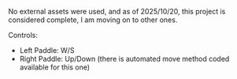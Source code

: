 No external assets were used, and as of 2025/10/20, this project is considered complete, I am moving on to other ones.

Controls:
  - Left Paddle: W/S
  - Right Paddle: Up/Down (there is automated move method coded available for this one)
